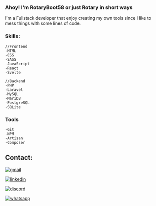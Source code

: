 ### Ahoy! I'm RotaryBoot58 or just Rotary in short ways

I'm a Fullstack developer that enjoy creating my own tools since I like to mess things with some lines of code.

### Skills:
    //Frontend
    -HTML
    -CSS
    -SASS
    -JavaScript
    -React
    -Svelte

    //Backend
    -PHP
    -Laravel
    -MySQL
    -MariDB
    -PostgreSQL
    -SQLite
    
### Tools
    -Git
    -NPM
    -Artisan
    -Composer

## Contact:
[![gmail](https://img.shields.io/badge/Gmail-D14836?style=for-the-badge&logo=gmail&logoColor=white)](mailto:petersoncraft20@gmail.com)

[![linkedin](https://img.shields.io/badge/linkedin-0A66C2?style=for-the-badge&logo=linkedin&logoColor=white)](https://www.linkedin.com/in/petersontri/)

[![discord](https://img.shields.io/badge/discord-5865F2?style=for-the-badge&logo=discord&logoColor=white)](https://discordapp.com/users/304823529684336640/)

[![whatsapp](https://img.shields.io/badge/whatsapp-25D366?style=for-the-badge&logo=whatsapp&logoColor=white)](https://wa.me/5551996658112)
